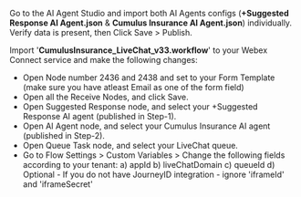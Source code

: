 Go to the AI Agent Studio and import both AI Agents configs (**+Suggested Response AI Agent.json** & **Cumulus Insurance AI Agent.json**) individually. 
Verify data is present, then Click Save > Publish.

Import '**CumulusInsurance_LiveChat_v33.workflow**' to your Webex Connect service and make the following changes:
- Open Node number 2436 and 2438 and set to your Form Template (make sure you have atleast Email as one of the form field)
- Open all the Receive Nodes, and click Save.
- Open Suggested Response node, and select your +Suggested Response AI agent (published in Step-1).
- Open AI Agent node, and select your Cumulus Insurance AI agent (published in Step-2).
- Open Queue Task node, and select your LiveChat queue.
- Go to Flow Settings > Custom Variables > Change the following fields according to your tenant:
  a) appId
  b) liveChatDomain
  c) queueId
  d) Optional - If you do not have JourneyID integration - ignore 'iframeId' and 'iframeSecret'
